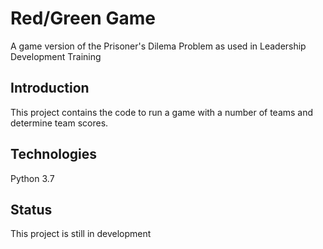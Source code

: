 # Red/Green Game
A game version of the Prisoner's Dilema Problem as used in Leadership Development Training

## Introduction
This project contains the code to run a game with a number of teams and determine team scores.

## Technologies
Python 3.7

## Status
This project is still in development
